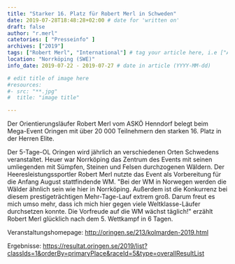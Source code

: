 ```yaml
---
title: "Starker 16. Platz für Robert Merl in Schweden"
date: 2019-07-28T18:48:28+02:00 # date for 'written on'
draft: false
author: "r.merl"
catetories: [ "Presseinfo" ]
archives: ["2019"]
tags: ["Robert Merl", "International"] # tag your article here, i.e ["Austria Cup", "Robert Merl"]
location: "Norrköping (SWE)"
info_date: 2019-07-22 - 2019-07-27 # date in article (YYYY-MM-dd)

# edit title of image here
#resources:
#- src: "**.jpg"
#  title: "image title"

---
```


Der Orientierungsläufer Robert Merl vom ASKÖ Henndorf belegt beim Mega-Event Oringen mit über 20 000 Teilnehmern den starken 16. Platz in der Herren Elite.

<!--more-->

Der 5-Tage-OL Oringen wird jährlich an verschiedenen Orten Schwedens veranstaltet. Heuer war Norrköping das Zentrum des Events mit seinen umliegenden mit Sümpfen, Steinen und Felsen durchzogenen Wäldern. Der Heeresleistungssportler Robert Merl nutzte das Event als Vorbereitung für die Anfang August stattfindende WM. 
"Bei der WM in Norwegen werden die Wälder ähnlich sein wie hier in Norrköping. Außerdem ist die Konkurrenz bei diesem prestigeträchtigen Mehr-Tage-Lauf extrem groß. Darum freut es mich umso mehr, dass ich mich hier gegen viele Weltklasse-Läufer durchsetzen konnte. Die Vorfreude auf die WM wächst täglich!" erzählt Robert Merl glücklich nach dem 5. Wettkampf in 6 Tagen.

Veranstaltungshomepage: http://oringen.se/213/kolmarden-2019.html

Ergebnisse: https://resultat.oringen.se/2019/list?classIds=1&orderBy=primaryPlace&raceId=5&type=overallResultList
